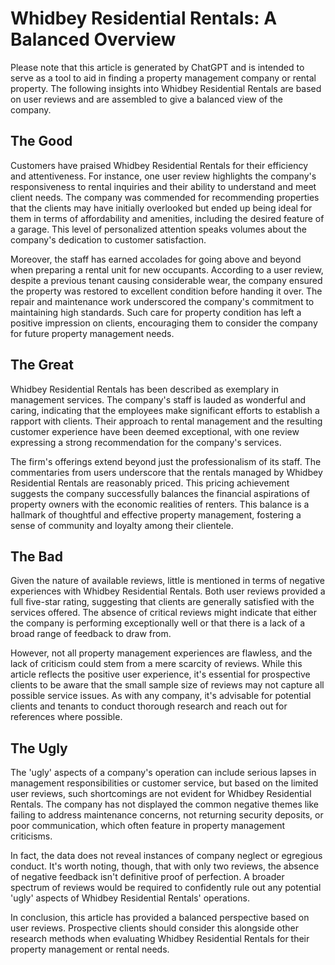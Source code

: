 # Whidbey Residential Rentals: A Balanced Overview

Please note that this article is generated by ChatGPT and is intended to serve as a tool to aid in finding a property management company or rental property. The following insights into Whidbey Residential Rentals are based on user reviews and are assembled to give a balanced view of the company.

## The Good
Customers have praised Whidbey Residential Rentals for their efficiency and attentiveness. For instance, one user review highlights the company's responsiveness to rental inquiries and their ability to understand and meet client needs. The company was commended for recommending properties that the clients may have initially overlooked but ended up being ideal for them in terms of affordability and amenities, including the desired feature of a garage. This level of personalized attention speaks volumes about the company's dedication to customer satisfaction.

Moreover, the staff has earned accolades for going above and beyond when preparing a rental unit for new occupants. According to a user review, despite a previous tenant causing considerable wear, the company ensured the property was restored to excellent condition before handing it over. The repair and maintenance work underscored the company's commitment to maintaining high standards. Such care for property condition has left a positive impression on clients, encouraging them to consider the company for future property management needs.

## The Great
Whidbey Residential Rentals has been described as exemplary in management services. The company's staff is lauded as wonderful and caring, indicating that the employees make significant efforts to establish a rapport with clients. Their approach to rental management and the resulting customer experience have been deemed exceptional, with one review expressing a strong recommendation for the company's services.

The firm's offerings extend beyond just the professionalism of its staff. The commentaries from users underscore that the rentals managed by Whidbey Residential Rentals are reasonably priced. This pricing achievement suggests the company successfully balances the financial aspirations of property owners with the economic realities of renters. This balance is a hallmark of thoughtful and effective property management, fostering a sense of community and loyalty among their clientele.

## The Bad
Given the nature of available reviews, little is mentioned in terms of negative experiences with Whidbey Residential Rentals. Both user reviews provided a full five-star rating, suggesting that clients are generally satisfied with the services offered. The absence of critical reviews might indicate that either the company is performing exceptionally well or that there is a lack of a broad range of feedback to draw from.

However, not all property management experiences are flawless, and the lack of criticism could stem from a mere scarcity of reviews. While this article reflects the positive user experience, it's essential for prospective clients to be aware that the small sample size of reviews may not capture all possible service issues. As with any company, it's advisable for potential clients and tenants to conduct thorough research and reach out for references where possible.

## The Ugly
The 'ugly' aspects of a company's operation can include serious lapses in management responsibilities or customer service, but based on the limited user reviews, such shortcomings are not evident for Whidbey Residential Rentals. The company has not displayed the common negative themes like failing to address maintenance concerns, not returning security deposits, or poor communication, which often feature in property management criticisms.

In fact, the data does not reveal instances of company neglect or egregious conduct. It's worth noting, though, that with only two reviews, the absence of negative feedback isn't definitive proof of perfection. A broader spectrum of reviews would be required to confidently rule out any potential 'ugly' aspects of Whidbey Residential Rentals' operations.

In conclusion, this article has provided a balanced perspective based on user reviews. Prospective clients should consider this alongside other research methods when evaluating Whidbey Residential Rentals for their property management or rental needs.